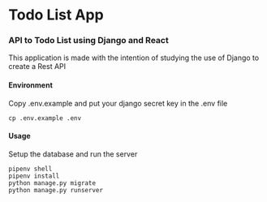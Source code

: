 # Todo List App

### API to Todo List using Django and React

This application is made with the intention of studying the use of Django to create a Rest API

#### Environment
Copy .env.example and put your django secret key in the .env file
```
cp .env.example .env
```

#### Usage
Setup the database and run the server
```
pipenv shell
pipenv install
python manage.py migrate
python manage.py runserver
```

